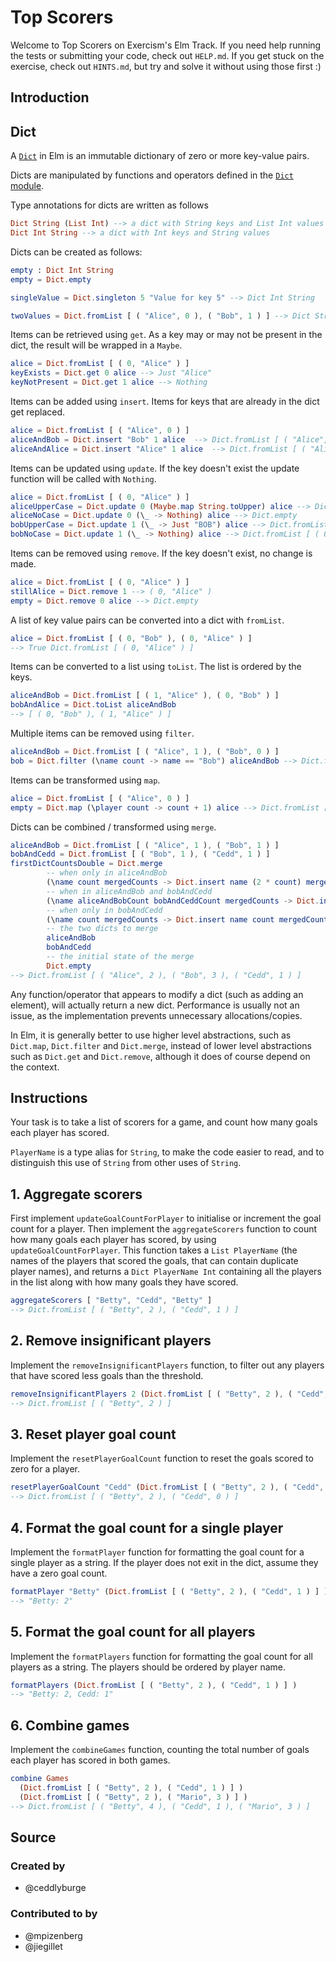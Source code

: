 # Top Scorers

Welcome to Top Scorers on Exercism's Elm Track.
If you need help running the tests or submitting your code, check out `HELP.md`.
If you get stuck on the exercise, check out `HINTS.md`, but try and solve it without using those first :)

## Introduction

## Dict

A [`Dict`][dict] in Elm is an immutable dictionary of zero or more key-value pairs.

Dicts are manipulated by functions and operators defined in the [`Dict` module][dict-module].

Type annotations for dicts are written as follows

```elm
Dict String (List Int) --> a dict with String keys and List Int values
Dict Int String --> a dict with Int keys and String values
```

Dicts can be created as follows:

```elm
empty : Dict Int String
empty = Dict.empty

singleValue = Dict.singleton 5 "Value for key 5" --> Dict Int String

twoValues = Dict.fromList [ ( "Alice", 0 ), ( "Bob", 1 ) ] --> Dict String Int
```

Items can be retrieved using `get`.
As a key may or may not be present in the dict, the result will be wrapped in a `Maybe`.

```elm
alice = Dict.fromList [ ( 0, "Alice" ) ]
keyExists = Dict.get 0 alice --> Just "Alice"
keyNotPresent = Dict.get 1 alice --> Nothing
```

Items can be added using `insert`.
Items for keys that are already in the dict get replaced.

```elm
alice = Dict.fromList [ ( "Alice", 0 ) ]
aliceAndBob = Dict.insert "Bob" 1 alice  --> Dict.fromList [ ( "Alice", 0 ), ( "Bob", 1 ) ]
aliceAndAlice = Dict.insert "Alice" 1 alice  --> Dict.fromList [ ( "Alice", 1 ) ]
```

Items can be updated using `update`.
If the key doesn't exist the update function will be called with `Nothing`.

```elm
alice = Dict.fromList [ ( 0, "Alice" ) ]
aliceUpperCase = Dict.update 0 (Maybe.map String.toUpper) alice --> Dict.fromList [ ( 0, "ALICE" ) ]
aliceNoCase = Dict.update 0 (\_ -> Nothing) alice --> Dict.empty
bobUpperCase = Dict.update 1 (\_ -> Just "BOB") alice --> Dict.fromList [ ( 0, "Alice" ), ( 1, "BOB" ) ]
bobNoCase = Dict.update 1 (\_ -> Nothing) alice --> Dict.fromList [ ( 0, "Alice" ) ]
```

Items can be removed using `remove`.
If the key doesn't exist, no change is made.

```elm
alice = Dict.fromList [ ( 0, "Alice" ) ]
stillAlice = Dict.remove 1 --> ( 0, "Alice" )
empty = Dict.remove 0 alice --> Dict.empty
```

A list of key value pairs can be converted into a dict with `fromList`.

```elm
alice = Dict.fromList [ ( 0, "Bob" ), ( 0, "Alice" ) ]
--> True Dict.fromList [ ( 0, "Alice" ) ]
```

Items can be converted to a list using `toList`.
The list is ordered by the keys.

```elm
aliceAndBob = Dict.fromList [ ( 1, "Alice" ), ( 0, "Bob" ) ]
bobAndAlice = Dict.toList aliceAndBob
--> [ ( 0, "Bob" ), ( 1, "Alice" ) ]
```

Multiple items can be removed using `filter`.

```elm
aliceAndBob = Dict.fromList [ ( "Alice", 1 ), ( "Bob", 0 ) ]
bob = Dict.filter (\name count -> name == "Bob") aliceAndBob --> Dict.fromList [ ( "Bob", 0 ) ]
```

Items can be transformed using `map`.

```elm
alice = Dict.fromList [ ( "Alice", 0 ) ]
empty = Dict.map (\player count -> count + 1) alice --> Dict.fromList [ ( "Alice", 1 ) ]
```

Dicts can be combined / transformed using `merge`.

```elm
aliceAndBob = Dict.fromList [ ( "Alice", 1 ), ( "Bob", 1 ) ]
bobAndCedd = Dict.fromList [ ( "Bob", 1 ), ( "Cedd", 1 ) ]
firstDictCountsDouble = Dict.merge
        -- when only in aliceAndBob
        (\name count mergedCounts -> Dict.insert name (2 * count) mergedCounts)
        -- when in aliceAndBob and bobAndCedd
        (\name aliceAndBobCount bobAndCeddCount mergedCounts -> Dict.insert name (2 * aliceAndBobCount + bobAndCeddCount) mergedCounts)
        -- when only in bobAndCedd
        (\name count mergedCounts -> Dict.insert name count mergedCounts)
        -- the two dicts to merge
        aliceAndBob
        bobAndCedd
        -- the initial state of the merge
        Dict.empty
--> Dict.fromList [ ( "Alice", 2 ), ( "Bob", 3 ), ( "Cedd", 1 ) ]
```

Any function/operator that appears to modify a dict (such as adding an element), will actually return a new dict.
Performance is usually not an issue, as the implementation prevents unnecessary allocations/copies.

In Elm, it is generally better to use higher level abstractions, such as `Dict.map`, `Dict.filter` and `Dict.merge`, instead of lower level abstractions such as `Dict.get` and `Dict.remove`, although it does of course depend on the context.

[dict]: https://riptutorial.com/elm/example/7088/dictionaries
[dict-module]: https://package.elm-lang.org/packages/elm/core/latest/Dict

## Instructions

Your task is to take a list of scorers for a game, and count how many goals each player has scored.

`PlayerName` is a type alias for `String`, to make the code easier to read, and to distinguish this use of `String` from other uses of `String`.

## 1. Aggregate scorers

First implement `updateGoalCountForPlayer` to initialise or increment the goal count for a player.
Then implement the `aggregateScorers` function to count how many goals each player has scored, by using `updateGoalCountForPlayer`.
This function takes a `List PlayerName` (the names of the players that scored the goals, that can contain duplicate player names), and returns a `Dict PlayerName Int` containing all the players in the list along with how many goals they have scored.

```elm
aggregateScorers [ "Betty", "Cedd", "Betty" ]
--> Dict.fromList [ ( "Betty", 2 ), ( "Cedd", 1 ) ]
```

## 2. Remove insignificant players

Implement the `removeInsignificantPlayers` function, to filter out any players that have scored less goals than the threshold.

```elm
removeInsignificantPlayers 2 (Dict.fromList [ ( "Betty", 2 ), ( "Cedd", 1 ) ] )
--> Dict.fromList [ ( "Betty", 2 ) ]
```

## 3. Reset player goal count

Implement the `resetPlayerGoalCount` function to reset the goals scored to zero for a player.

```elm
resetPlayerGoalCount "Cedd" (Dict.fromList [ ( "Betty", 2 ), ( "Cedd", 1 ) ] )
--> Dict.fromList [ ( "Betty", 2 ), ( "Cedd", 0 ) ]
```

## 4. Format the goal count for a single player

Implement the `formatPlayer` function for formatting the goal count for a single player as a string. If the player does not exit in the dict, assume they have a zero goal count.

```elm
formatPlayer "Betty" (Dict.fromList [ ( "Betty", 2 ), ( "Cedd", 1 ) ] )
--> "Betty: 2"
```

## 5. Format the goal count for all players

Implement the `formatPlayers` function for formatting the goal count for all players as a string. The players should be ordered by player name.

```elm
formatPlayers (Dict.fromList [ ( "Betty", 2 ), ( "Cedd", 1 ) ] )
--> "Betty: 2, Cedd: 1"
```

## 6. Combine games

Implement the `combineGames` function, counting the total number of goals each player has scored in both games.

```elm
combine Games
  (Dict.fromList [ ( "Betty", 2 ), ( "Cedd", 1 ) ] )
  (Dict.fromList [ ( "Betty", 2 ), ( "Mario", 3 ) ] )
--> Dict.fromList [ ( "Betty", 4 ), ( "Cedd", 1 ), ( "Mario", 3 ) ]
```

## Source

### Created by

- @ceddlyburge

### Contributed to by

- @mpizenberg
- @jiegillet